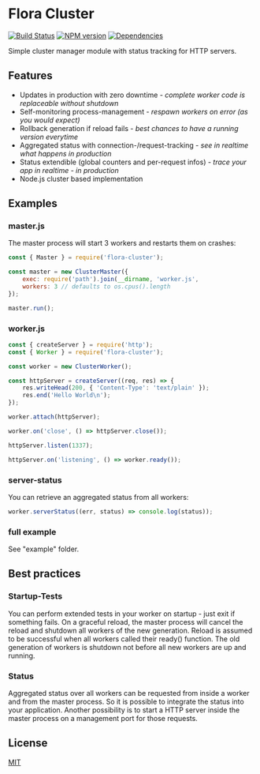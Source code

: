 Flora Cluster
=============

[![Build Status](https://travis-ci.org/godmodelabs/flora-cluster.svg?branch=master)](https://travis-ci.org/godmodelabs/flora-cluster)
[![NPM version](https://badge.fury.io/js/flora-cluster.svg)](https://www.npmjs.com/package/flora-cluster)
[![Dependencies](https://img.shields.io/david/godmodelabs/flora-cluster.svg)](https://david-dm.org/godmodelabs/flora-cluster)

Simple cluster manager module with status tracking for HTTP servers.

Features
--------

- Updates in production with zero downtime - *complete worker code is replaceable without shutdown*
- Self-monitoring process-management - *respawn workers on error (as you would expect)*
- Rollback generation if reload fails - *best chances to have a running version everytime*
- Aggregated status with connection-/request-tracking - *see in realtime what happens in production*
- Status extendible (global counters and per-request infos) - *trace your app in realtime - in production*
- Node.js cluster based implementation


Examples
--------

### master.js

The master process will start 3 workers and restarts them on crashes:

```js
const { Master } = require('flora-cluster');

const master = new ClusterMaster({
    exec: require('path').join(__dirname, 'worker.js',
    workers: 3 // defaults to os.cpus().length
});

master.run();
```

### worker.js

```js
const { createServer } = require('http');
const { Worker } = require('flora-cluster');

const worker = new ClusterWorker();

const httpServer = createServer((req, res) => {
    res.writeHead(200, { 'Content-Type': 'text/plain' });
    res.end('Hello World\n');
});

worker.attach(httpServer);

worker.on('close', () => httpServer.close());

httpServer.listen(1337);

httpServer.on('listening', () => worker.ready());
```

### server-status

You can retrieve an aggregated status from all workers:

```js
worker.serverStatus((err, status) => console.log(status));
```

### full example

See "example" folder.


Best practices
--------------

### Startup-Tests

You can perform extended tests in your worker on startup - just exit if something fails. On a graceful
reload, the master process will cancel the reload and shutdown all workers of the new generation.
Reload is assumed to be successful when all workers called their ready() function. The old generation 
of workers is shutdown not before all new workers are up and running.

### Status

Aggregated status over all workers can be requested from inside a worker and from the master process.
So it is possible to integrate the status into your application. Another possibility is to start a
HTTP server inside the master process on a management port for those requests.


License
-------

[MIT](LICENSE)
